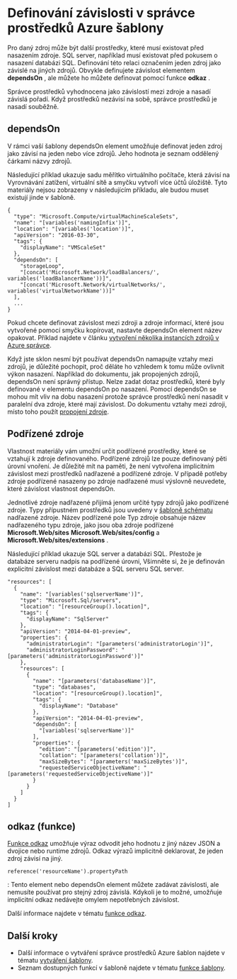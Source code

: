 <properties
   pageTitle="Závislosti v správce prostředků šablony | Microsoft Azure"
   description="Popisuje, jak nastavit jeden zdroj jako závisí na jiný zdroj během nasazení zajistit, že zdroje jsou nasazeny ve správném pořadí."
   services="azure-resource-manager"
   documentationCenter="na"
   authors="tfitzmac"
   manager="timlt"
   editor=""/>

<tags
   ms.service="azure-resource-manager"
   ms.devlang="na"
   ms.topic="article"
   ms.tgt_pltfrm="na"
   ms.workload="na"
   ms.date="09/12/2016"
   ms.author="tomfitz"/>

# <a name="defining-dependencies-in-azure-resource-manager-templates"></a>Definování závislosti v správce prostředků Azure šablony

Pro daný zdroj může být další prostředky, které musí existovat před nasazením zdroje. SQL server, například musí existovat před pokusem o nasazení databázi SQL. Definování této relaci označením jeden zdroj jako závislé na jiných zdrojů. Obvykle definujete závislost elementem **dependsOn** , ale můžete ho můžete definovat pomocí funkce **odkaz** . 

Správce prostředků vyhodnocena jako závislostí mezi zdroje a nasadí závislá pořadí. Když prostředků nezávisí na sobě, správce prostředků je nasadí souběžně.

## <a name="dependson"></a>dependsOn

V rámci vaší šablony dependsOn element umožňuje definovat jeden zdroj jako závisí na jeden nebo více zdrojů. Jeho hodnota je seznam oddělený čárkami názvy zdrojů. 

Následující příklad ukazuje sadu měřítko virtuálního počítače, která závisí na Vyrovnávání zatížení, virtuální sítě a smyčku vytvoří více účtů úložiště. Tyto materiály nejsou zobrazeny v následujícím příkladu, ale budou muset existují jinde v šabloně.

    {
      "type": "Microsoft.Compute/virtualMachineScaleSets",
      "name": "[variables('namingInfix')]",
      "location": "[variables('location')]",
      "apiVersion": "2016-03-30",
      "tags": {
        "displayName": "VMScaleSet"
      },
      "dependsOn": [
        "storageLoop",
        "[concat('Microsoft.Network/loadBalancers/', variables('loadBalancerName'))]",
        "[concat('Microsoft.Network/virtualNetworks/', variables('virtualNetworkName'))]"
      ],
      ...
    }

Pokud chcete definovat závislost mezi zdroji a zdroje informací, které jsou vytvořené pomocí smyčku kopírovat, nastavte dependsOn element název opakovat. Příklad najdete v článku [vytvoření několika instancích zdrojů v Azure správce](resource-group-create-multiple.md).

Když jste sklon nesmí být používat dependsOn namapujte vztahy mezi zdrojů, je důležité pochopit, proč děláte ho vzhledem k tomu může ovlivnit výkon nasazení. Například do dokumentu, jak propojených zdrojů, dependsOn není správný přístup. Nelze zadat dotaz prostředků, které byly definované v elementu dependsOn po nasazení. Pomocí dependsOn se mohou mít vliv na dobu nasazení protože správce prostředků není nasadit v paralelní dva zdroje, které mají závislost. Do dokumentu vztahy mezi zdroji, místo toho použít [propojení zdroje](resource-group-link-resources.md).

## <a name="child-resources"></a>Podřízené zdroje

Vlastnost materiály vám umožní určit podřízené prostředky, které se vztahují k zdroje definovaného. Podřízené zdrojů lze pouze definovaný pěti úrovní vnoření. Je důležité mít na paměti, že není vytvořena implicitním závislost mezi prostředků nadřazené a podřízené zdroje. V případě potřeby zdroje podřízené nasazeny po zdroje nadřazené musí výslovně neuvedete, které závislost vlastnost dependsOn. 

Jednotlivé zdroje nadřazené přijímá jenom určité typy zdrojů jako podřízené zdroje. Typy přípustném prostředků jsou uvedeny v [šabloně schématu](https://github.com/Azure/azure-resource-manager-schemas) nadřazené zdroje. Název podřízené pole Typ zdroje obsahuje název nadřazeného typu zdroje, jako jsou oba zdroje podřízené **Microsoft.Web/sites** **Microsoft.Web/sites/config** a **Microsoft.Web/sites/extensions** .

Následující příklad ukazuje SQL server a databázi SQL. Přestože je databáze serveru nadpis na podřízené úrovni, Všimněte si, že je definován explicitní závislost mezi databáze a SQL serveru SQL server.

    "resources": [
      {
        "name": "[variables('sqlserverName')]",
        "type": "Microsoft.Sql/servers",
        "location": "[resourceGroup().location]",
        "tags": {
          "displayName": "SqlServer"
        },
        "apiVersion": "2014-04-01-preview",
        "properties": {
          "administratorLogin": "[parameters('administratorLogin')]",
          "administratorLoginPassword": "[parameters('administratorLoginPassword')]"
        },
        "resources": [
          {
            "name": "[parameters('databaseName')]",
            "type": "databases",
            "location": "[resourceGroup().location]",
            "tags": {
              "displayName": "Database"
            },
            "apiVersion": "2014-04-01-preview",
            "dependsOn": [
              "[variables('sqlserverName')]"
            ],
            "properties": {
              "edition": "[parameters('edition')]",
              "collation": "[parameters('collation')]",
              "maxSizeBytes": "[parameters('maxSizeBytes')]",
              "requestedServiceObjectiveName": "[parameters('requestedServiceObjectiveName')]"
            }
          }
        ]
      }
    ]


## <a name="reference-function"></a>odkaz (funkce)

[Funkce odkaz](resource-group-template-functions.md#reference) umožňuje výraz odvodit jeho hodnotu z jiný název JSON a dvojice nebo runtime zdrojů. Odkaz výrazů implicitně deklarovat, že jeden zdroj závisí na jiný. 

    reference('resourceName').propertyPath

: Tento element nebo dependsOn element můžete zadávat závislosti, ale nemusíte používat pro stejný zdroj závislá. Kdykoli je to možné, umožňuje implicitní odkaz nedávejte omylem nepotřebných závislost.

Další informace najdete v tématu [funkce odkaz](resource-group-template-functions.md#reference).

## <a name="next-steps"></a>Další kroky

- Další informace o vytváření správce prostředků Azure šablon najdete v tématu [vytváření šablony](resource-group-authoring-templates.md). 
- Seznam dostupných funkcí v šabloně najdete v tématu [funkce šablony](resource-group-template-functions.md).

